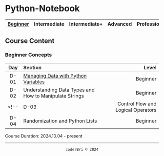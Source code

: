 # Python-Notebook


| [Beginner](#beginner-concepts) | Intermediate | Intermediate+ | Advanced | Professional | Projects |
| :------: | :----------: | :-----------: | :------: | :----------: | :------: |

<!-- Based on Dr. Angela Yu's Python Pro Bootcamp. -->


## Course Content

### Beginner Concepts

| Day | Section | Level |
| :-: | :------ | ----: |
| D-01 | [Managing Data with Python Variables](#) | Beginner |
| D-02 | Understanding Data Types and How to Manipulate Strings | Beginner |
<!-- | D-03 | Control Flow and Logical Operators | Beginner |
| D-04 | Randomization and Python Lists | Beginner | -->


<!--
### Intermediate Concepts

### Projects

| N˚ | Concept | Level |
| :- | :------ | ----: |
| 01 | Band Name Generator | Beginner |
| 02 | Tip Calculator | Beginner |

-->

Course Duration: 2024.10.04 - present

---
<section align="center">
  <code>coderBri © 2024</code>
</section>

